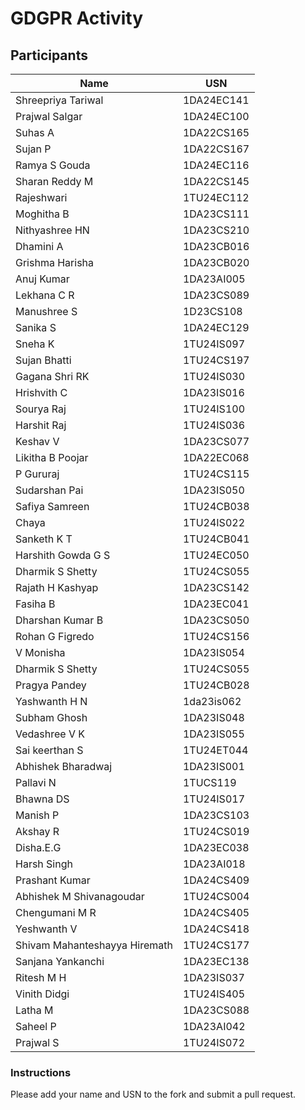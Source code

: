 # GDGPR Activity

## Participants

| Name               | USN           |
|--------------------|---------------|
| Shreepriya Tariwal | 1DA24EC141    |
| Prajwal Salgar     | 1DA24EC100    |
| Suhas A            | 1DA22CS165    |
| Sujan P            | 1DA22CS167    |
| Ramya S Gouda      | 1DA24EC116    |
| Sharan Reddy M     | 1DA22CS145    |
| Rajeshwari         | 1TU24EC112    |
| Moghitha B         | 1DA23CS111    |
| Nithyashree HN     | 1DA23CS210    |
| Dhamini A          | 1DA23CB016    |
| Grishma Harisha    | 1DA23CB020    |
| Anuj Kumar         | 1DA23AI005    |
| Lekhana C R        | 1DA23CS089    |
| Manushree S        | 1D23CS108     |
| Sanika S           | 1DA24EC129    |
| Sneha K            | 1TU24IS097    |
| Sujan Bhatti       | 1TU24CS197    |
| Gagana Shri RK     | 1TU24IS030    |
| Hrishvith C        | 1DA23IS016    |
| Sourya Raj         | 1TU24IS100    |
| Harshit Raj        | 1TU24IS036    |
| Keshav V           | 1DA23CS077    |
| Likitha B Poojar   | 1DA22EC068    |
| P Gururaj          | 1TU24CS115    |
| Sudarshan Pai      | 1DA23IS050    |
| Safiya Samreen     | 1TU24CB038    |
| Chaya              | 1TU24IS022    |
| Sanketh K T        | 1TU24CB041    |
| Harshith Gowda G S | 1TU24EC050    |
| Dharmik S Shetty   | 1TU24CS055    |
| Rajath H Kashyap   | 1DA23CS142    |
| Fasiha B           | 1DA23EC041    |
|Dharshan Kumar B|1DA23CS050|
| Rohan G Figredo   | 1TU24CS156    |
|V Monisha          |1DA23IS054     |
| Dharmik S Shetty  | 1TU24CS055    |
| Pragya Pandey     | 1TU24CB028    |
|Yashwanth H N| 1da23is062|
| Subham Ghosh      | 1DA23IS048    |
| Vedashree V K     | 1DA23IS055    |
| Sai keerthan S    | 1TU24ET044    |
| Abhishek Bharadwaj| 1DA23IS001    |
|Pallavi N|1TUCS119|
| Bhawna DS | 1TU24IS017 |
| Manish P|1DA23CS103|
|Akshay R| 1TU24CS019 |
|Disha.E.G | 1DA23EC038 |
| Harsh Singh | 1DA23AI018 |
|Prashant Kumar|1DA24CS409 |
| Abhishek M Shivanagoudar| 1TU24CS004|
|Chengumani M R|1DA24CS405|
|Yeshwanth V|1DA24CS418 |
| Shivam Mahanteshayya Hiremath| 1TU24CS177|
| Sanjana Yankanchi| 1DA23EC138|
|Ritesh M H|1DA23IS037|
| Vinith Didgi | 1TU24IS405|
| Latha M| 1DA23CS088 |
|Saheel P | 1DA23AI042 |
|Prajwal S|1TU24IS072|

### Instructions
Please add your name and USN to the fork and submit a pull request.


